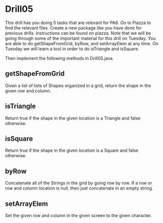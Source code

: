 # Drill05

This drill has you doing 5 tasks that are relevant for PA6.  Go to
Piazza to find the relevant files. Create a new package like you have done for
previous drills. Instructions can be found on piazza.
Note that we will be going through some of the important material for this drill on Tuesday.
You are able to do getShapeFromGrid, byRow, and setArrayElem at any time. On Tuesday we will
learn a tool in order to do isTriangle and isSquare.


Then implement the following methods in Drill05.java.

## getShapeFromGrid

Given a list of lists of Shapes organized in a grid, return the shape in the given
row and column.

## isTriangle

Return true if the shape in the given location is a Triangle and false otherwise.

## isSquare

Return true if the shape in the given location is a Square and false otherwise.


## byRow

Concatenate all of the Strings in the grid by going row by row.  If a row
or row and column location is null, then just concatenate in an empty string.

## setArrayElem

Set the given row and column in the given screen to the given character.
